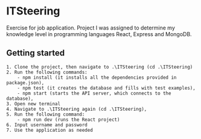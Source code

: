 # ITSteering

Exercise for job application. Project I was assigned to determine my knowledge level in programming languages React, Express and MongoDB.

## Getting started

    1. Clone the project, then navigate to .\ITSteering (cd .\ITSteering)
    2. Run the following commands:
        - npm install (it installs all the dependencies provided in package.json),
        - npm test (it creates the database and fills with test examples),
        - npm start (starts the API server, which connects to the database),
    3. Open new terminal
    4. Navigate to .\ITSteering again (cd .\ITSteering),
    5. Run the following command:
        - npm run dev (runs the React project)
    6. Input username and password
    7. Use the application as needed
